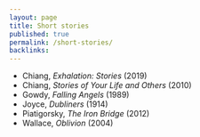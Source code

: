 ```yaml
---
layout: page
title: Short stories
published: true
permalink: /short-stories/
backlinks: 
---
```


* Chiang, _Exhalation: Stories_ (2019) 
* Chiang, _Stories of Your Life and Others_ (2010) 
* Gowdy, _Falling Angels_ (1989) 
* Joyce, _Dubliners_ (1914) 
* Piatigorsky, _The Iron Bridge_ (2012) 
* Wallace, _Oblivion_ (2004) 
